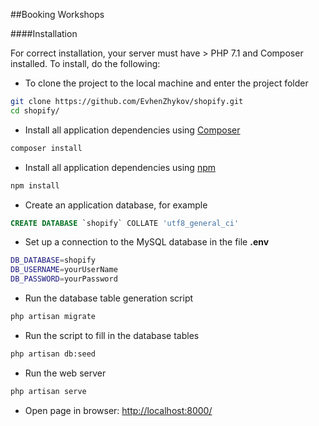 ##Booking Workshops

####Installation

For correct installation, your server must have > PHP 7.1 and Composer installed.
To install, do the following:

- To clone the project to the local machine and enter the project folder
```bash
git clone https://github.com/EvhenZhykov/shopify.git
cd shopify/
```
- Install all application dependencies using [Composer](https://getcomposer.org/)
```bash
composer install
```

- Install all application dependencies using [npm](https://www.npmjs.com/)
```bash
npm install
```
- Create an application database, for example
```sql
CREATE DATABASE `shopify` COLLATE 'utf8_general_ci'
```
- Set up a connection to the MySQL database in the file **.env**
```bash
DB_DATABASE=shopify
DB_USERNAME=yourUserName
DB_PASSWORD=yourPassword
```
- Run the database table generation script
```bash
php artisan migrate
```
- Run the script to fill in the database tables
```bash
php artisan db:seed
```
- Run the web server
```bash
php artisan serve
```
- Open page in browser: [http://localhost:8000/](http://localhost:8000/)
